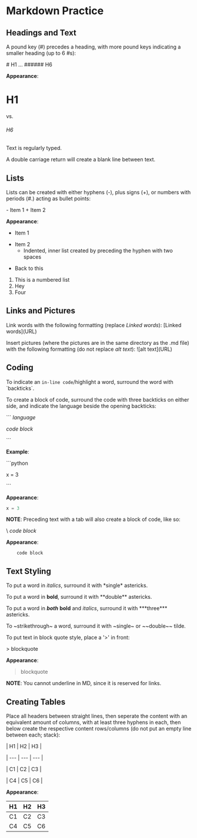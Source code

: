 # Markdown Practice

## Headings and Text
A pound key (#) precedes a heading, with more pound keys indicating a smaller heading (up to 6 #s):

\# H1 ... \###### H6

**Appearance**: 

# H1

vs.

###### H6

Text is regularly typed.

A double carriage return will create a blank line between text.

## Lists
Lists can be created with either hyphens (-), plus signs (+), or numbers with periods (#.) acting as bullet points:

\- Item 1
\+ Item 2 

**Appearance**: 

- Item 1

+ Item 2
  - Indented, inner list created by preceding the hyphen with two spaces
- Back to this

1. This is a numbered list
2. Hey
3. Four

## Links and Pictures
Link words with the following formatting (replace *Linked words*):
\[Linked words\]\(URL\) 

Insert pictures (where the pictures are in the same directory as the .md file) with the following formatting (do not replace *alt text*):
!\[alt text\]\(URL\)

## Coding
To indicate an `in-line code`/highlight a word, surround the word with \`backticks\`.

To create a block of code, surround the code with three backticks on either side, and indicate the language beside the opening backticks:

\``` *language* 

*code block* 

\```

**Example**:

\```python

x = 3   

\```

**Appearance**: 

```python
x = 3
```
**NOTE**: Preceding text with a tab will also create a block of code, like so:

\       *code block*

**Appearance**:

        code block

## Text Styling
To put a word in *italics*, surround it with \*single\* astericks.

To put a word in **bold**, surround it with \*\*double\*\* astericks.

To put a word in ***both*** **bold** and *italics*, surround it with \*\*\*three\*\*\* astericks.

To ~strikethrough~ a word, surround it with \~single\~ or  \~\~double\~\~ tilde.

To put text in block quote style, place a '>' in front:

\> blockquote

**Appearance**:

> blockquote

**NOTE**: You cannot underline in MD, since it is reserved for links.

## Creating Tables
Place all headers between straight lines, then seperate the content with an equivalent amount of columns, with at least three hyphens in each, then below create the respective content rows/columns (do not put an empty line between each; stack):

\| H1 \| H2 \| H3 \|

\| --- \| --- \| --- \|

\| C1 \| C2 \| C3 \|

\| C4 \| C5 \| C6 \|

**Appearance**: 

| H1 | H2 | H3 |
| --- | --- | --- |
| C1 | C2 | C3 |
| C4 | C5 | C6 |


